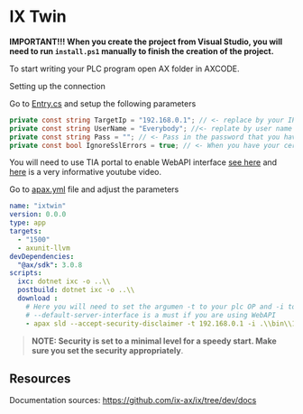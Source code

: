 ﻿# IX Twin 

**IMPORTANT!!! When you create the project from Visual Studio, you will need to run `install.ps1` manually to finish the creation of the project.**

To start writing your PLC program open AX folder in AXCODE.

 
Setting up the connection

Go to [Entry.cs](ixtwin/Entry.cs) and setup the following parameters

~~~C#
private const string TargetIp = "192.168.0.1"; // <- replace by your IP 
private const string UserName = "Everybody"; //<- replate by user name you have set up in your WebAPI settings
private const string Pass = ""; // <- Pass in the password that you have set up for the user. NOT AS PLAIN TEXT! Use user secrets instead.
private const bool IgnoreSslErrors = true; // <- When you have your certificates in order set this to false.
~~~

You will need to use TIA portal to enable WebAPI interface [see here](https://console.simatic-ax.siemens.io/docs/hwld/PlcWebServer) and [here](https://youtu.be/d9EX2FixY1A?t=151) is a very informative youtube video.


Go to [apax.yml](AX/apax.yml) file and adjust the parameters

~~~yml
name: "ixtwin"
version: 0.0.0
type: app
targets:
  - "1500"
  - axunit-llvm
devDependencies:
  "@ax/sdk": 3.0.8
scripts:
  ixc: dotnet ixc -o ..\\
  postbuild: dotnet ixc -o ..\\
  download :   
    # Here you will need to set the argumen -t to your plc OP and -i to platfrom you are dowloading to
    # --default-server-interface is a must if you are using WebAPI
    - apax sld --accept-security-disclaimer -t 192.168.0.1 -i .\\bin\\1500\\ -r --default-server-interface

~~~



> **NOTE: Security is set to a minimal level for a speedy start. Make sure you set the security appropriately**.


## Resources

Documentation sources: https://github.com/ix-ax/ix/tree/dev/docs
